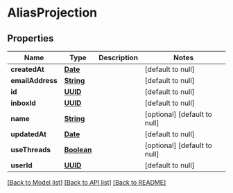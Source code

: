 # AliasProjection
## Properties

Name | Type | Description | Notes
------------ | ------------- | ------------- | -------------
**createdAt** | [**Date**](DateTime.md) |  | [default to null]
**emailAddress** | [**String**](string.md) |  | [default to null]
**id** | [**UUID**](UUID.md) |  | [default to null]
**inboxId** | [**UUID**](UUID.md) |  | [default to null]
**name** | [**String**](string.md) |  | [optional] [default to null]
**updatedAt** | [**Date**](DateTime.md) |  | [default to null]
**useThreads** | [**Boolean**](boolean.md) |  | [optional] [default to null]
**userId** | [**UUID**](UUID.md) |  | [default to null]

[[Back to Model list]](../README.md#documentation-for-models) [[Back to API list]](../README.md#documentation-for-api-endpoints) [[Back to README]](../README.md)

